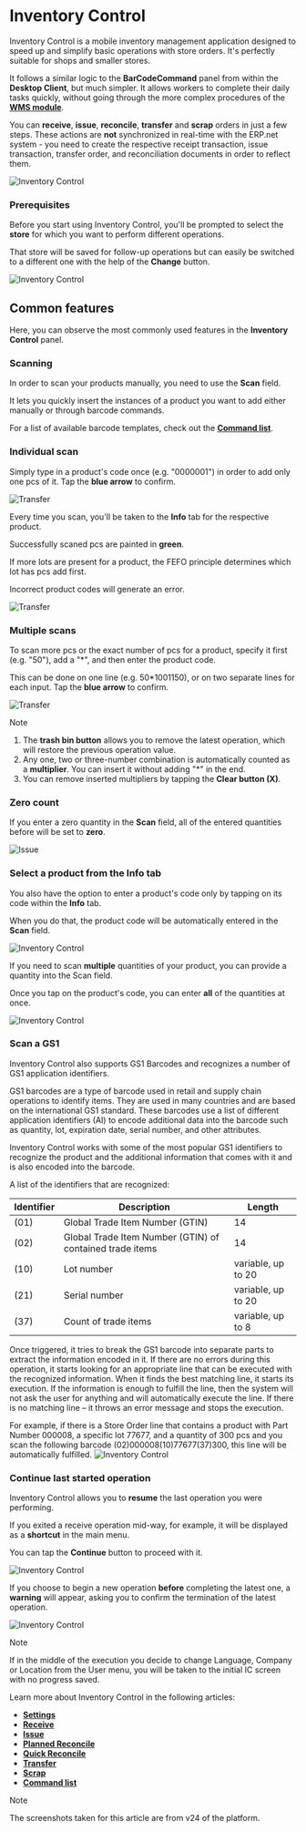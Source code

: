 # Inventory Control

Inventory Control is a mobile inventory management application designed to speed up and simplify basic operations with store orders. It's perfectly suitable for shops and smaller stores.

It follows a similar logic to the **BarCodeCommand** panel from within the **Desktop Client**, but much simpler. It allows workers to complete their daily tasks quickly, without going through the more complex procedures of the **[WMS module](/modules/logistics/wms/wms-worker/index.md)**.


 


You can **receive**, **issue**, **reconcile**, **transfer** and **scrap** orders in just a few steps. These actions are **not** synchronized in real-time with the ERP.net system - you need to create the respective receipt transaction, issue transaction, transfer order, and reconciliation documents in order to reflect them. 

![Inventory Control](pictures/Index_view_25_01.png)

### Prerequisites

Before you start using Inventory Control, you'll be prompted to select the **store** for which you want to perform different operations.

That store will be saved for follow-up operations but can easily be switched to a different one with the help of the **Change** button.

![Inventory Control](pictures/Index_Store_Change_25_01.png)

## Common features

Here, you can observe the most commonly used features in the **Inventory Control** panel.

### Scanning

In order to scan your products manually, you need to use the **Scan** field.

It lets you quickly insert the instances of a product you want to add either manually or through barcode commands.

For a list of available barcode templates, check out the **[Command list](command-list.md)**.

### Individual scan

Simply type in a product's code once (e.g. "0000001") in order to add only one pcs of it. Tap the **blue arrow** to confirm.

![Transfer](pictures/Index_blue_arrow_26_01.png)

Every time you scan, you'll be taken to the **Info** tab for the respective product. 

Successfully scaned pcs are painted in **green**.

If more lots are present for a product, the FEFO principle determines which lot has pcs add first.

Incorrect product codes will generate an error. 

![Transfer](pictures/inv_con_transfer_err.png)

### Multiple scans

To scan more pcs or the exact number of pcs for a product, specify it first (e.g. "50"), add a "*", and then enter the product code.

This can be done on one line (e.g. 50*1001150), or on two separate lines for each input. Tap the **blue arrow** to confirm.

![Transfer](pictures/inv_con_transfer_multiple.png)

> [!NOTE]
> 1. The **trash bin button** allows you to remove the latest operation, which will restore the previous operation value.
> 2. Any one, two or three-number combination is automatically counted as a **multiplier**. You can insert it without adding "*" in the end.
> 3. You can remove inserted multipliers by tapping the **Clear button (X)**.

### Zero count

If you enter a zero quantity in the **Scan** field, all of the entered quantities before will be set to **zero**.

![Issue](pictures/inv_con_issue_zeronew.png)

### Select a product from the Info tab

You also have the option to enter a product's code only by tapping on its code within the **Info** tab. 

When you do that, the product code will be automatically entered in the **Scan** field.

![Inventory Control](pictures/Selected_product_25_01.png)

If you need to scan **multiple** quantities of your product, you can provide a quantity into the Scan field.

Once you tap on the product's code, you can enter **all** of the quantities at once.

![Inventory Control](pictures/Multiple_scanning_26_01.png)

### Scan a GS1 

Inventory Control also supports GS1 Barcodes and recognizes a number of GS1 application identifiers.

GS1 barcodes are a type of barcode used in retail and supply chain operations to identify items. They are used in many countries and are based on the international GS1 standard. These barcodes use a list of different application identifiers (AI) to encode additional data into the barcode such as quantity, lot, expiration date, serial number, and other attributes.

Inventory Control works with some of the most popular GS1 identifiers to recognize the product and the additional information that comes with it and is also encoded into the barcode.

A list of the identifiers that are recognized:

| Identifier | Description | Length | 
| ---------- | ----------- | ------ |
| (01) | Global Trade Item Number (GTIN) | 14 |
| (02) | Global Trade Item Number (GTIN) of contained trade items | 14 |
| (10) | Lot number | variable, up to 20 |
| (21) | Serial number | variable, up to 20 |
| (37) | Count of trade items | variable, up to 8 |


Once triggered, it tries to break the GS1 barcode into separate parts to extract the information encoded in it. If there are no errors during this operation, it starts looking for an appropriate line that can be executed with the recognized information. When it finds the best matching line, it starts its execution. If the information is enough to fulfill the line, then the system will not ask the user for anything and will automatically execute the line.
If there is no matching line – it throws an error message and stops the execution.

For example, if there is a Store Order line that contains a product with Part Number 000008, a specific lot 77677, and a quantity of 300 pcs and you scan the following barcode (02)000008(10)77677(37)300, this line will be automatically fulfilled.
![Inventory Control](pictures/IC_GS1_1.png)


### Continue last started operation

Inventory Control allows you to **resume** the last operation you were performing. 

If you exited a receive operation mid-way, for example, it will be displayed as a **shortcut** in the main menu. 

You can tap the **Continue** button to proceed with it.

![Inventory Control](pictures/Last_operation_continue_25_01.png)

If you choose to begin a new operation **before** completing the latest one, a **warning** will appear, asking you to confirm the termination of the latest operation.

![Inventory Control](pictures/Warning_message_25_01.png)

> [!NOTE]
> If in the middle of the execution you decide to change Language, Company or Location from the User menu, you will be taken to the initial IC screen with no progress saved.


Learn more about Inventory Control in the following articles:

* **[Settings](settings.md)**
*	**[Receive](receive.md)**
*	**[Issue](issue.md)**
*	**[Planned Reconcile](planned-reconcile.md)**
*	**[Quick Reconcile](quick-reconcile.md)**
*	**[Transfer](transfer.md)**
*	**[Scrap](scrap.md)**
*	**[Command list](command-list.md)**

> [!NOTE]
> 
> The screenshots taken for this article are from v24 of the platform.
